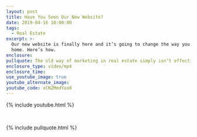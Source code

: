 ```yaml
---
layout: post
title: Have You Seen Our New Website?
date: 2019-04-16 10:00:00
tags:
  - Real Estate
excerpt: >-
  Our new website is finally here and it’s going to change the way you sell your
  home. Here’s how.
enclosure:
pullquote: The old way of marketing in real estate simply isn’t effective.
enclosure_type: video/mp4
enclosure_time:
use_youtube_image: true
youtube_alternate_image:
youtube_code: xCNZMmdYoo8
---
```


{% include youtube.html %}

&nbsp;

{% include pullquote.html %}